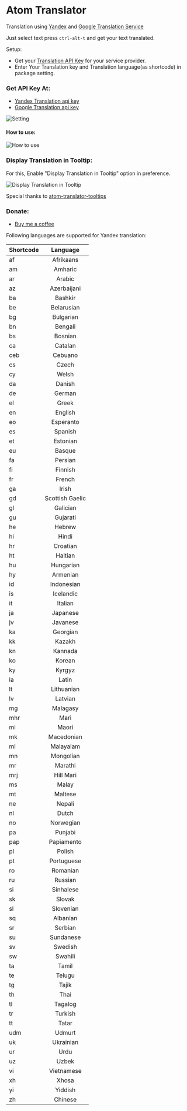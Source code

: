 # Atom Translator

Translation using [Yandex](https://translate.yandex.com/) and [Google Translation Service](https://cloud.google.com/translate/docs/)

Just select text press `ctrl-alt-t` and get your text translated.

Setup:
* Get your [Translation API Key](#api-key) for your service provider.
* Enter Your Translation key and Translation language(as shortcode) in package setting.

### <a name="api-key"></a> Get API Key At:
* [Yandex Translation api key](https://tech.yandex.com/keys/get/?service=trnsl)
* [Google Translation api key](https://console.cloud.google.com/apis/credentials)

![Setting](http://i.imgur.com/WS2VMKq.png)

#### How to use:
![How to use](http://i.imgur.com/QqRPyP7.gif)

### Display Translation in Tooltip:

For this, Enable "Display Translation in Tooltip" option in preference.

![Display Translation in Tooltip](https://i.imgur.com/jWFU8Lx.gif)

Special thanks to [atom-translator-tooltips](https://api.atom.io/packages/atom-translator-tooltips)

### <a name="donate"></a> Donate:
* [Buy me a coffee](http://ko-fi.com/A734L98)

Following languages are supported for Yandex translation:

| Shortcode     | Language      |
| ------------- |:-------------:|
| af | Afrikaans |
| am | Amharic |
| ar | Arabic |
| az | Azerbaijani |
| ba | Bashkir |
| be | Belarusian |
| bg | Bulgarian |
| bn | Bengali |
| bs | Bosnian |
| ca | Catalan |
| ceb | Cebuano |
| cs | Czech |
| cy | Welsh |
| da | Danish |
| de | German |
| el | Greek |
| en | English |
| eo | Esperanto |
| es | Spanish |
| et | Estonian |
| eu | Basque |
| fa | Persian |
| fi | Finnish |
| fr | French |
| ga | Irish |
| gd | Scottish Gaelic |
| gl | Galician |
| gu | Gujarati |
| he | Hebrew |
| hi | Hindi |
| hr | Croatian |
| ht | Haitian |
| hu | Hungarian |
| hy | Armenian |
| id | Indonesian |
| is | Icelandic |
| it | Italian |
| ja | Japanese |
| jv | Javanese |
| ka | Georgian |
| kk | Kazakh |
| kn | Kannada |
| ko | Korean |
| ky | Kyrgyz |
| la | Latin |
| lt | Lithuanian |
| lv | Latvian |
| mg | Malagasy |
| mhr | Mari |
| mi | Maori |
| mk | Macedonian |
| ml | Malayalam |
| mn | Mongolian |
| mr | Marathi |
| mrj | Hill Mari |
| ms | Malay |
| mt | Maltese |
| ne | Nepali |
| nl | Dutch |
| no | Norwegian |
| pa | Punjabi |
| pap | Papiamento |
| pl | Polish |
| pt | Portuguese |
| ro | Romanian |
| ru | Russian |
| si | Sinhalese |
| sk | Slovak |
| sl | Slovenian |
| sq | Albanian |
| sr | Serbian |
| su | Sundanese |
| sv | Swedish |
| sw | Swahili |
| ta | Tamil |
| te | Telugu |
| tg | Tajik |
| th | Thai |
| tl | Tagalog |
| tr | Turkish |
| tt | Tatar |
| udm | Udmurt |
| uk | Ukrainian |
| ur | Urdu |
| uz | Uzbek |
| vi | Vietnamese |
| xh | Xhosa |
| yi | Yiddish |
| zh | Chinese |
